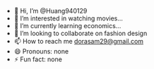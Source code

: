 - 👋 Hi, I’m @Huang940129
- 👀 I’m interested in watching movies...
- 🌱 I’m currently learning economics...
- 💞️ I’m looking to collaborate on fashion design
- 📫 How to reach me dorasam29@gmail.com
- 😄 Pronouns: none
- ⚡ Fun fact: none

  

<!---
Huang940129/Huang940129 is a ✨ special ✨ repository because its `README.md` (this file) appears on your GitHub profile.
You can click the Preview link to take a look at your changes.
--->
